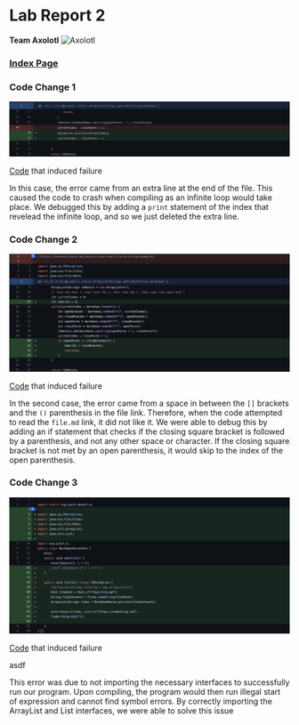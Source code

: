 # Lab Report 2
**Team Axolotl**
 ![Axolotl](https://user-images.githubusercontent.com/96553474/162535420-9fa77fb1-e2cc-42fb-a98d-479bef6edcd3.jpg)

 ### [Index Page](index.html)

### **Code Change 1**

![Image](CodeChange1.png)

[Code](https://github.com/kl2024/markdown-parser/blob/main/test-file.md) that induced failure

In this case, the error came from an extra line at the end of the file. This caused the code to crash when compiling as an infinite loop would take place. We debugged this by adding a ```print``` statement of the index that revelead the infinite loop, and so we just deleted the extra line.

### **Code Change 2**

![Image](CodeChange2.png)

[Code](https://github.com/kl2024/markdown-parser/blob/main/test-file.md) that induced failure

In the second case, the error came from a space in between the ```[]``` brackets and the ```()``` parenthesis in the file link. Therefore, when the code attempted to read the ```file.md``` link, it did not like it. We were able to debug this by adding an if statement that checks if the closing square bracket is followed by a parenthesis, and not any other space or character. If the closing square bracket is not met by an open parenthesis, it would skip to the index of the open parenthesis.

### **Code Change 3**

![Image](CodeChange3.png)

[Code](https://github.com/kl2024/markdown-parser/blob/main/test-file3.md) that induced failure


asdf

This error was due to not importing the necessary interfaces to successfully run our program. Upon compiling, the program would then run illegal start of expression and cannot find symbol errors. By correctly importing the ArrayList and List interfaces, we were able to solve this issue
